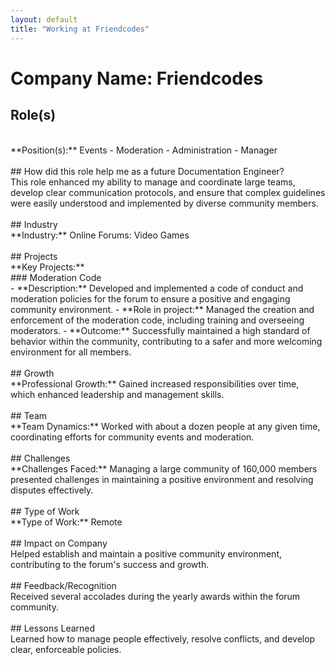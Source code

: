 ```yaml
---
layout: default
title: "Working at Friendcodes"
---
```


# Company Name: Friendcodes

## Role(s)
<br>
**Position(s):** Events - Moderation - Administration - Manager
<br>
<br>
## How did this role help me as a future Documentation Engineer?
<br>
This role enhanced my ability to manage and coordinate large teams, develop clear communication protocols, and ensure that complex guidelines were easily understood and implemented by diverse community members.
<br>
<br>
## Industry
<br>
**Industry:** Online Forums: Video Games
<br>
<br>
## Projects
<br>
**Key Projects:**
<br>
### Moderation Code
<br>
- **Description:** Developed and implemented a code of conduct and moderation policies for the forum to ensure a positive and engaging community environment.  
- **Role in project:** Managed the creation and enforcement of the moderation code, including training and overseeing moderators.  
- **Outcome:** Successfully maintained a high standard of behavior within the community, contributing to a safer and more welcoming environment for all members.
<br>
<br>
## Growth
<br>
**Professional Growth:**  
Gained increased responsibilities over time, which enhanced leadership and management skills.
<br>
<br>
## Team
<br>
**Team Dynamics:**  
Worked with about a dozen people at any given time, coordinating efforts for community events and moderation.
<br>
<br>
## Challenges
<br>
**Challenges Faced:**  
Managing a large community of 160,000 members presented challenges in maintaining a positive environment and resolving disputes effectively.
<br>
<br>
## Type of Work
<br>
**Type of Work:** Remote
<br>
<br>
## Impact on Company
<br>
Helped establish and maintain a positive community environment, contributing to the forum's success and growth.
<br>
<br>
## Feedback/Recognition
<br>
Received several accolades during the yearly awards within the forum community.
<br>
<br>
## Lessons Learned
<br>
Learned how to manage people effectively, resolve conflicts, and develop clear, enforceable policies.
